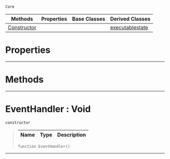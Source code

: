  `Core`

|Methods|Properties|Base Classes|Derived Classes|
|---|---|---|---|
|[ Constructor](https://plasmaengine.github.io/PlasmaDocs/Plasma1/C++/code_reference/lightning_base_types/eventhandler.md#eventhandler-void)| | |[executablestate](https://plasmaengine.github.io/PlasmaDocs/Plasma1/C++/code_reference/lightning_base_types/executablestate.md)|


 #  Properties


---  
 #  Methods


---  
 #  EventHandler : Void

 `constructor`

> 
> |Name|Type|Description|
> |---|---|---|
> ``` lang=cpp, name=Lightning
> function EventHandler()
> ``` 


---  
 

 